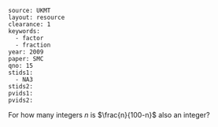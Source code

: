 ````
source: UKMT
layout: resource
clearance: 1
keywords: 
  - factor
  - fraction
year: 2009
paper: SMC
qno: 15
stids1: 
  - NA3
stids2:
pvids1:
pvids2:

````

For how many integers $n$ is $\frac{n}{100-n}$ also an integer?
